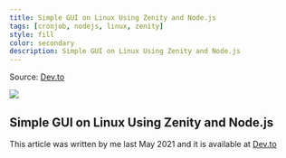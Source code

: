 ```yaml
---
title: Simple GUI on Linux Using Zenity and Node.js
tags: [cronjob, nodejs, linux, zenity]
style: fill
color: secondary
description: Simple GUI on Linux Using Zenity and Node.js
---
```


Source: [Dev.to](https://dev.to/ferfox1981/simple-gui-on-linux-using-zenity-and-node-js-2kei)

![](https://res.cloudinary.com/practicaldev/image/fetch/s--TGwbcHpz--/c_imagga_scale,f_auto,fl_progressive,h_420,q_auto,w_1000/https://dev-to-uploads.s3.amazonaws.com/uploads/articles/mkolvc90tsj7znzwlc5t.png)

## Simple GUI on Linux Using Zenity and Node.js

This article was written by me last May 2021 and it is available at [Dev.to](https://dev.to/ferfox1981/simple-gui-on-linux-using-zenity-and-node-js-2kei)